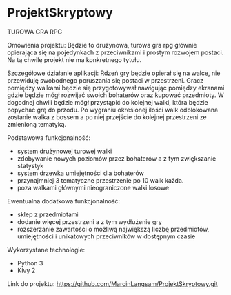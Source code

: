 # ProjektSkryptowy
TUROWA GRA RPG

Omówienia projektu:
Będzie to drużynowa, turowa gra rpg głównie opierająca się na pojedynkach z przeciwnikami i prostym rozwojem postaci. Na tą chwilę projekt nie ma konkretnego tytułu.

Szczegółowe działanie aplikacji:
Rdzeń gry będzie opierał się na walce, nie przewiduję swobodnego poruszania się postaci w przestrzeni. Gracz pomiędzy walkami będzie się przygotowywał nawigując pomiędzy ekranami gdzie będzie mógł rozwijać swoich bohaterów oraz kupować przedmioty. W dogodnej chwili będzie mógł przystąpić do kolejnej walki, która będzie popychać grę do przodu. Po wygraniu określonej ilości walk odblokowana zostanie walka z bossem a po niej przejście do kolejnej przestrzeni ze zmienioną tematyką.

Podstawowa funkcjonalność:
- system drużynowej turowej walki
- zdobywanie nowych poziomów przez bohaterów a z tym zwiększanie statystyk
- system drzewka umiejętności dla bohaterów
- przynajmniej 3 tematyczne przestrzenie po 10 walk każda.
- poza walkami głównymi nieograniczone walki losowe

Ewentualna dodatkowa funkcjonalność:
- sklep z przedmiotami
- dodanie więcej przestrzeni a z tym wydłużenie gry
- rozszerzanie zawartości o możliwą największą liczbę przedmiotów, umiejętności i unikatowych przeciwników w dostępnym czasie

Wykorzystane technologie:
- Python 3
- Kivy 2

Link do projektu:
https://github.com/MarcinLangsam/ProjektSkryptowy.git
